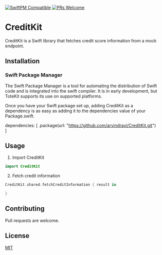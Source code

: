 [![SwiftPM Compatible](https://img.shields.io/badge/spm-compatible-brightgreen.svg?style=flat)](https://img.shields.io/badge/spm-compatible-brightgreen.svg?style=flat)
[![PRs Welcome](https://img.shields.io/badge/PRs-welcome-brightgreen.svg?style=flat-square)](http://makeapullrequest.com)

# CreditKit

CreditKit is a Swift library that fetches credit score information from a mock endpoint.

## Installation

### Swift Package Manager

The Swift Package Manager is a tool for automating the distribution of Swift code and is integrated into the swift compiler. It is in early development, but ToteKit supports its use on supported platforms.

Once you have your Swift package set up, adding CreditKit as a dependency is as easy as adding it to the dependencies value of your Package.swift.

dependencies: [
    .package(url: "https://github.com/arvindravi/CreditKit.git")
]

## Usage

1. Import CreditKit

```swift
import CreditKit
```
2. Fetch credit information

```swift
CreditKit.shared.fetchCreditInformation { result in

}
```

## Contributing
Pull requests are welcome.

## License
[MIT](https://choosealicense.com/licenses/mit/)
